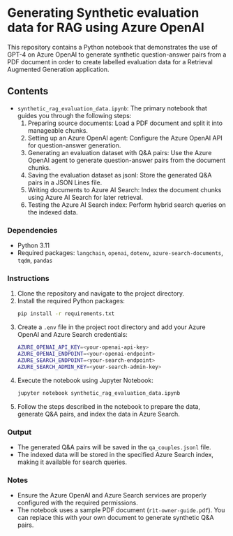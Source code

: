 # Generating Synthetic evaluation data for RAG using Azure OpenAI
   
This repository contains a Python notebook that demonstrates the use of GPT-4 on Azure OpenAI to generate synthetic question-answer pairs from a PDF document in order to create labelled evaluation data for a Retrieval Augmented Generation application. 
   
## Contents  
- `synthetic_rag_evaluation_data.ipynb`: The primary notebook that guides you through the following steps:  
  1. Preparing source documents: Load a PDF document and split it into manageable chunks.  
  2. Setting up an Azure OpenAI agent: Configure the Azure OpenAI API for question-answer generation.  
  3. Generating an evaluation dataset with Q&A pairs: Use the Azure OpenAI agent to generate question-answer pairs from the document chunks.  
  4. Saving the evaluation dataset as jsonl: Store the generated Q&A pairs in a JSON Lines file.  
  5. Writing documents to Azure AI Search: Index the document chunks using Azure AI Search for later retrieval.  
  6. Testing the Azure AI Search index: Perform hybrid search queries on the indexed data.  
   
### Dependencies  
- Python 3.11  
- Required packages: `langchain`, `openai`, `dotenv`, `azure-search-documents`, `tqdm`, `pandas`  
   
### Instructions  
1. Clone the repository and navigate to the project directory.  
2. Install the required Python packages:  
   ```bash  
   pip install -r requirements.txt  
   ```  
3. Create a `.env` file in the project root directory and add your Azure OpenAI and Azure Search credentials:  
   ```bash  
   AZURE_OPENAI_API_KEY=<your-openai-api-key>  
   AZURE_OPENAI_ENDPOINT=<your-openai-endpoint>  
   AZURE_SEARCH_ENDPOINT=<your-search-endpoint>  
   AZURE_SEARCH_ADMIN_KEY=<your-search-admin-key>  
   ```  
4. Execute the notebook using Jupyter Notebook:  
   ```bash  
   jupyter notebook synthetic_rag_evaluation_data.ipynb  
   ```  
5. Follow the steps described in the notebook to prepare the data, generate Q&A pairs, and index the data in Azure Search.  
   
### Output  
- The generated Q&A pairs will be saved in the `qa_couples.jsonl` file.  
- The indexed data will be stored in the specified Azure Search index, making it available for search queries.  
   
### Notes  
- Ensure the Azure OpenAI and Azure Search services are properly configured with the required permissions.  
- The notebook uses a sample PDF document (`r1t-owner-guide.pdf`). You can replace this with your own document to generate synthetic Q&A pairs.